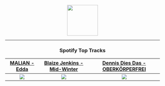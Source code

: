<p align="center">
  <a href="https://www.tobiasmichael.de">
    <img src="https://tobiasmichael.de/assets/logo.gif" width="100" height="100"/>
  </a>
</p>

---

<h3 align="center">Spotify Top Tracks</h3>

[MALIAN - Edda](https://open.spotify.com/track/6lwT3rAbt3URHwxDwdN8sn)|[Blaize Jenkins - Mid-Winter](https://open.spotify.com/track/74DAUiIOrytsL6gIgPFQSN)|[Dennis Dies Das - OBERKÖRPERFREI](https://open.spotify.com/track/2a0xg3zgQptaY6FKO3YYw3)
:---:|:----:|:----:
<img src="https://i.scdn.co/image/ab67616d00001e02856cf59553e0b5bb7a52acb9"/>|<img src="https://i.scdn.co/image/ab67616d00001e02e1d2c2daefde4928299dfe78"/>|<img src="https://i.scdn.co/image/ab67616d00001e02324261bae5f7c3a9b00c3bd5"/>